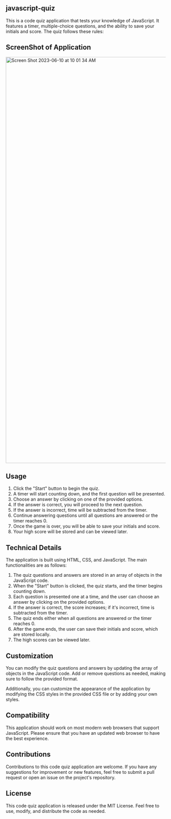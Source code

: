 ## javascript-quiz
This is a code quiz application that tests your knowledge of JavaScript. It features a timer, multiple-choice questions, and the ability to save your initials and score. The quiz follows these rules:

## ScreenShot of Application 
<img width="1280" alt="Screen Shot 2023-06-10 at 10 01 34 AM" src="https://github.com/Tyler-phillips12/javascript-coding-quiz/assets/123614404/e9c8ec27-e6af-4f55-b3cb-42b010738fe7">


## Usage
1. Click the "Start" button to begin the quiz.
2. A timer will start counting down, and the first question will be presented.
3. Choose an answer by clicking on one of the provided options.
4. If the answer is correct, you will proceed to the next question.
5. If the answer is incorrect, time will be subtracted from the timer.
6. Continue answering questions until all questions are answered or the timer reaches 0.
7. Once the game is over, you will be able to save your initials and score.
8. Your high score will be stored and can be viewed later.
## Technical Details
The application is built using HTML, CSS, and JavaScript. The main functionalities are as follows:

1. The quiz questions and answers are stored in an array of objects in the JavaScript code.
2. When the "Start" button is clicked, the quiz starts, and the timer begins counting down.
3. Each question is presented one at a time, and the user can choose an answer by clicking on the provided options.
4. If the answer is correct, the score increases; if it's incorrect, time is subtracted from the timer.
5. The quiz ends either when all questions are answered or the timer reaches 0.
6. After the game ends, the user can save their initials and score, which are stored locally.
7. The high scores can be viewed later.
## Customization
You can modify the quiz questions and answers by updating the array of objects in the JavaScript code. Add or remove questions as needed, making sure to follow the provided format.

Additionally, you can customize the appearance of the application by modifying the CSS styles in the provided CSS file or by adding your own styles.

## Compatibility
This application should work on most modern web browsers that support JavaScript. Please ensure that you have an updated web browser to have the best experience.

## Contributions
Contributions to this code quiz application are welcome. If you have any suggestions for improvement or new features, feel free to submit a pull request or open an issue on the project's repository.

## License
This code quiz application is released under the MIT License. Feel free to use, modify, and distribute the code as needed.